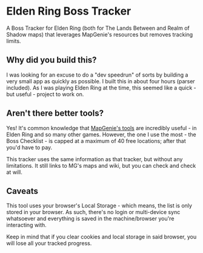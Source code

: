 # Elden Ring Boss Tracker

A Boss Tracker for Elden Ring (both for The Lands Between and Realm of Shadow maps) that leverages MapGenie's resources but removes tracking limits.

## Why did you build this?

I was looking for an excuse to do a "dev speedrun" of sorts by building a very small app as quickly as possible. I built this in about four hours (parser included). As I was playing Elden Ring at the time, this seemed like a quick - but useful - project to work on.

## Aren't there better tools?

Yes! It's common knowledge that [MapGenie's tools](https://mapgenie.io/elden-ring) are incredibly useful - in Elden Ring and so many other games.
However, the one I use the most - the Boss Checklist - is capped at a maximum of 40 free locations; after that you'd have to pay.

This tracker uses the same information as that tracker, but without any limitations. It still links to MG's maps and wiki, but you can check and check at will.

## Caveats

This tool uses your browser's Local Storage - which means, the list is only stored in your browser. As such, there's no login or multi-device sync whatsoever and everything is saved in the machine/browser you're interacting with.

Keep in mind that if you clear cookies and local storage in said browser, you will lose all your tracked progress.
